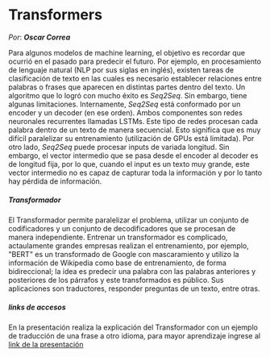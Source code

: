 # Transformers
_Por_: **_Oscar Correa_**

Para algunos modelos de machine learning, el objetivo es recordar que ocurrió en el pasado para predecir el futuro. Por ejemplo, en procesamiento de lenguaje natural (NLP por sus siglas en inglés), existen tareas de clasificación de texto en las cuales es necesario establecer relaciones entre palabras o frases que aparecen en distintas partes dentro del texto. Un algoritmo que lo logró con mucho éxito es _Seq2Seq_. Sin embargo, tiene algunas limitaciones. Internamente, _Seq2Seq_ está conformado por un encoder y un decoder (en ese orden). Ambos componentes son redes neuronales recurrentes llamadas LSTMs. Este tipo de redes procesan cada palabra dentro de un texto de manera secuencial. Esto significa que es muy difícil paralelizar su entrenamiento (utilización de GPUs está limitada). Por otro lado, _Seq2Seq_ puede procesar inputs de variada longitud. Sin embargo, el vector intermedio que se pasa desde el encoder al decoder es de longitud fija, por lo que, cuando el input es un texto muy grande, este vector intermedio no es capaz de capturar toda la información y por lo tanto hay pérdida de información.

##### Transformador
El Transformador permite paralelizar el problema, utilizar un conjunto de codificadores y un conjunto de decodificadores que se procesan de manera independiente.
Entrenar un transformador es complicado, actaulamente grandes empresas realizan el entrenamiento, por ejemplo, "BERT" es un transformado de Google con mascaramiento y utilizo la información de Wikipedia como base de entrenamiento, de forma bidireccional; la idea es predecir una palabra con las palabras anteriores y posteriores de los párrafos y este transformados es público. Sus aplicaciones son traductores, responder preguntas de un texto, entre otras.

##### links de accesos
En la presentación realiza la explicación del Transformador con un ejemplo de traducción de una frase a otro idioma, para mayor aprendizaje ingrese al [link de la presentación](https://pichincha.sharepoint.com/:v:/s/ChapterAdvancedAnalytics/EaToAX4BuoNKkshru2eA96kB7h1uEcnFIq6cTeCDD_qWdQ?e=hm3ATP)

